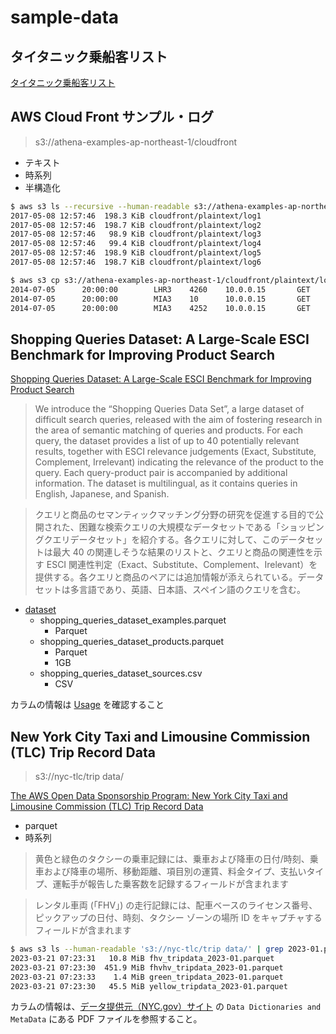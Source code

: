 # sample-data

## タイタニック乗船客リスト

[タイタニック乗船客リスト](./titanic-passengers/)

## AWS Cloud Front サンプル・ログ

> s3://athena-examples-ap-northeast-1/cloudfront

- テキスト
- 時系列
- 半構造化

```sh
$ aws s3 ls --recursive --human-readable s3://athena-examples-ap-northeast-1/cloudfront
2017-05-08 12:57:46  198.3 KiB cloudfront/plaintext/log1
2017-05-08 12:57:46  198.7 KiB cloudfront/plaintext/log2
2017-05-08 12:57:46   98.9 KiB cloudfront/plaintext/log3
2017-05-08 12:57:46   99.4 KiB cloudfront/plaintext/log4
2017-05-08 12:57:46  198.9 KiB cloudfront/plaintext/log5
2017-05-08 12:57:46  198.7 KiB cloudfront/plaintext/log6
```

```sh
$ aws s3 cp s3://athena-examples-ap-northeast-1/cloudfront/plaintext/log1 - | cat | head -n 3
2014-07-05      20:00:00        LHR3    4260    10.0.0.15       GET     eabcd12345678.cloudfront.net    /test-image-1.jpeg      200     -       Mozilla/5.0%20(MacOS;%20U;%20Windows%20NT%205.1;%20en-US;%20rv:1.9.0.9)%20Gecko/2009040821%20IE/3.0.9
2014-07-05      20:00:00        MIA3    10      10.0.0.15       GET     eabcd12345678.cloudfront.net    /test-image-1.jpeg      304     -       Mozilla/5.0%20(Linux;%20U;%20Windows%20NT%205.1;%20en-US;%20rv:1.9.0.9)%20Gecko/2009040821%20Chrome/3.0.9
2014-07-05      20:00:00        MIA3    4252    10.0.0.15       GET     eabcd12345678.cloudfront.net    /test-image-3.jpeg      200     -       Mozilla/5.0%20(Android;%20U;%20Windows%20NT%205.1;%20en-US;%20rv:1.9.0.9)%20Gecko/2009040821%20Opera/3.0.9
```

## Shopping Queries Dataset: A Large-Scale ESCI Benchmark for Improving Product Search

[Shopping Queries Dataset: A Large-Scale ESCI Benchmark for Improving Product Search](https://github.com/amazon-science/esci-data)

> We introduce the “Shopping Queries Data Set”, a large dataset of difficult search queries, released with the aim of fostering research in the area of semantic matching of queries and products. For each query, the dataset provides a list of up to 40 potentially relevant results, together with ESCI relevance judgements (Exact, Substitute, Complement, Irrelevant) indicating the relevance of the product to the query. Each query-product pair is accompanied by additional information. The dataset is multilingual, as it contains queries in English, Japanese, and Spanish.

> クエリと商品のセマンティックマッチング分野の研究を促進する目的で公開された、困難な検索クエリの大規模なデータセットである「ショッピングクエリデータセット」を紹介する。各クエリに対して、このデータセットは最大 40 の関連しそうな結果のリストと、クエリと商品の関連性を示す ESCI 関連性判定（Exact、Substitute、Complement、Irelevant）を提供する。各クエリと商品のペアには追加情報が添えられている。データセットは多言語であり、英語、日本語、スペイン語のクエリを含む。

- [dataset](https://github.com/amazon-science/esci-data/tree/main/shopping_queries_dataset)
  - shopping_queries_dataset_examples.parquet
    - Parquet
  - shopping_queries_dataset_products.parquet
    - Parquet
    - 1GB
  - shopping_queries_dataset_sources.csv
    - CSV

カラムの情報は [Usage](https://github.com/amazon-science/esci-data?tab=readme-ov-file#usage) を確認すること

## New York City Taxi and Limousine Commission (TLC) Trip Record Data

> s3://nyc-tlc/trip data/

[The AWS Open Data Sponsorship Program: New York City Taxi and Limousine Commission (TLC) Trip Record Data](https://aws.amazon.com/marketplace/pp/prodview-okyonroqg5b2u#resources)

- parquet
- 時系列

> 黄色と緑色のタクシーの乗車記録には、乗車および降車の日付/時刻、乗車および降車の場所、移動距離、項目別の運賃、料金タイプ、支払いタイプ、運転手が報告した乗客数を記録するフィールドが含まれます

> レンタル車両 (「FHV」) の走行記録には、配車ベースのライセンス番号、ピックアップの日付、時刻、タクシー ゾーンの場所 ID をキャプチャするフィールドが含まれます

```sh
$ aws s3 ls --human-readable 's3://nyc-tlc/trip data/' | grep 2023-01.parquet
2023-03-21 07:23:31   10.8 MiB fhv_tripdata_2023-01.parquet
2023-03-21 07:23:30  451.9 MiB fhvhv_tripdata_2023-01.parquet
2023-03-21 07:23:33    1.4 MiB green_tripdata_2023-01.parquet
2023-03-21 07:23:30   45.5 MiB yellow_tripdata_2023-01.parquet
```

カラムの情報は、[データ提供元（NYC.gov）サイト](https://www.nyc.gov/site/tlc/about/tlc-trip-record-data.page) の `Data Dictionaries and MetaData` にある PDF ファイルを参照すること。
